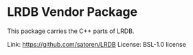 LRDB Vendor Package
===================

This package carries the C++ parts of LRDB.

Link: https://github.com/satoren/LRDB
License: BSL-1.0 license
